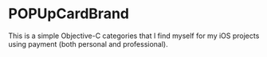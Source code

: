 # POPUpCardBrand

This is a simple Objective-C categories that I find myself for my iOS projects using payment (both personal and professional).


